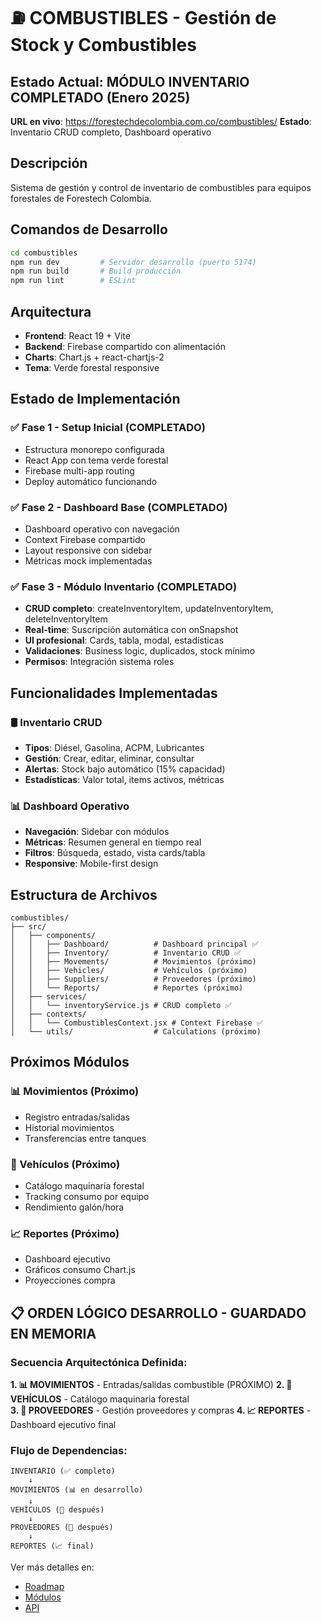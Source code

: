 # ⛽ COMBUSTIBLES - Gestión de Stock y Combustibles

## Estado Actual: MÓDULO INVENTARIO COMPLETADO (Enero 2025)

**URL en vivo**: https://forestechdecolombia.com.co/combustibles/
**Estado**: Inventario CRUD completo, Dashboard operativo

## Descripción

Sistema de gestión y control de inventario de combustibles para equipos forestales de Forestech Colombia.

## Comandos de Desarrollo

```bash
cd combustibles
npm run dev         # Servidor desarrollo (puerto 5174)
npm run build       # Build producción
npm run lint        # ESLint
```

## Arquitectura

- **Frontend**: React 19 + Vite
- **Backend**: Firebase compartido con alimentación
- **Charts**: Chart.js + react-chartjs-2
- **Tema**: Verde forestal responsive

## Estado de Implementación

### ✅ Fase 1 - Setup Inicial (COMPLETADO)
- Estructura monorepo configurada
- React App con tema verde forestal
- Firebase multi-app routing
- Deploy automático funcionando

### ✅ Fase 2 - Dashboard Base (COMPLETADO)
- Dashboard operativo con navegación
- Context Firebase compartido
- Layout responsive con sidebar
- Métricas mock implementadas

### ✅ Fase 3 - Módulo Inventario (COMPLETADO)
- **CRUD completo**: createInventoryItem, updateInventoryItem, deleteInventoryItem
- **Real-time**: Suscripción automática con onSnapshot
- **UI profesional**: Cards, tabla, modal, estadísticas
- **Validaciones**: Business logic, duplicados, stock mínimo
- **Permisos**: Integración sistema roles

## Funcionalidades Implementadas

### 🛢️ Inventario CRUD
- **Tipos**: Diésel, Gasolina, ACPM, Lubricantes
- **Gestión**: Crear, editar, eliminar, consultar
- **Alertas**: Stock bajo automático (15% capacidad)
- **Estadísticas**: Valor total, items activos, métricas

### 📊 Dashboard Operativo
- **Navegación**: Sidebar con módulos
- **Métricas**: Resumen general en tiempo real
- **Filtros**: Búsqueda, estado, vista cards/tabla
- **Responsive**: Mobile-first design

## Estructura de Archivos

```
combustibles/
├── src/
│   ├── components/
│   │   ├── Dashboard/          # Dashboard principal ✅
│   │   ├── Inventory/          # Inventario CRUD ✅
│   │   ├── Movements/          # Movimientos (próximo)
│   │   ├── Vehicles/           # Vehículos (próximo)
│   │   ├── Suppliers/          # Proveedores (próximo)
│   │   └── Reports/            # Reportes (próximo)
│   ├── services/
│   │   └── inventoryService.js # CRUD completo ✅
│   ├── contexts/
│   │   └── CombustiblesContext.jsx # Context Firebase ✅
│   └── utils/                  # Calculations (próximo)
```

## Próximos Módulos

### 📊 Movimientos (Próximo)
- Registro entradas/salidas
- Historial movimientos
- Transferencias entre tanques

### 🚜 Vehículos (Próximo)
- Catálogo maquinaria forestal
- Tracking consumo por equipo
- Rendimiento galón/hora

### 📈 Reportes (Próximo)
- Dashboard ejecutivo
- Gráficos consumo Chart.js
- Proyecciones compra

## 📋 **ORDEN LÓGICO DESARROLLO - GUARDADO EN MEMORIA**

### Secuencia Arquitectónica Definida:
**1. 📊 MOVIMIENTOS** - Entradas/salidas combustible (PRÓXIMO)
**2. 🚜 VEHÍCULOS** - Catálogo maquinaria forestal  
**3. 🏪 PROVEEDORES** - Gestión proveedores y compras
**4. 📈 REPORTES** - Dashboard ejecutivo final

### Flujo de Dependencias:
```
INVENTARIO (✅ completo) 
    ↓
MOVIMIENTOS (📊 en desarrollo)
    ↓
VEHÍCULOS (🚜 después)
    ↓  
PROVEEDORES (🏪 después)
    ↓
REPORTES (📈 final)
```

Ver más detalles en:
- [Roadmap](./roadmap.md)
- [Módulos](./modules.md)
- [API](./api.md)